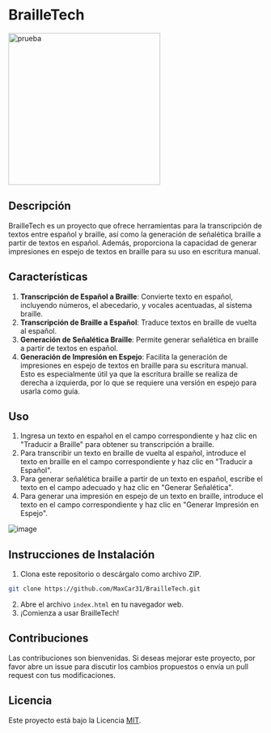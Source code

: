 # BrailleTech

 <img src="https://github.com/MaxCar31/BrailleTech/assets/141116497/bb746657-6220-4f87-a121-1bb73f7c927f" alt="prueba" width="300px">

## Descripción
BrailleTech es un proyecto que ofrece herramientas para la transcripción de textos entre español y braille, así como la generación de señalética braille a partir de textos en español. Además, proporciona la capacidad de generar impresiones en espejo de textos en braille para su uso en escritura manual.

## Características
1. **Transcripción de Español a Braille**: Convierte texto en español, incluyendo números, el abecedario, y vocales acentuadas, al sistema braille.
2. **Transcripción de Braille a Español**: Traduce textos en braille de vuelta al español.
3. **Generación de Señalética Braille**: Permite generar señalética en braille a partir de textos en español.
4. **Generación de Impresión en Espejo**: Facilita la generación de impresiones en espejo de textos en braille para su escritura manual. Esto es especialmente útil ya que la escritura braille se realiza de derecha a izquierda, por lo que se requiere una versión en espejo para usarla como guía.

## Uso
1. Ingresa un texto en español en el campo correspondiente y haz clic en "Traducir a Braille" para obtener su transcripción a braille.
2. Para transcribir un texto en braille de vuelta al español, introduce el texto en braille en el campo correspondiente y haz clic en "Traducir a Español".
3. Para generar señalética braille a partir de un texto en español, escribe el texto en el campo adecuado y haz clic en "Generar Señalética".
4. Para generar una impresión en espejo de un texto en braille, introduce el texto en el campo correspondiente y haz clic en "Generar Impresión en Espejo".

![image](https://github.com/MaxCar31/BrailleTech/assets/141116497/4fc84176-85c9-4570-85ed-016175ccde13)


## Instrucciones de Instalación
1. Clona este repositorio o descárgalo como archivo ZIP.
```bash
git clone https://github.com/MaxCar31/BrailleTech.git
```
2. Abre el archivo `index.html` en tu navegador web.
3. ¡Comienza a usar BrailleTech!

## Contribuciones
Las contribuciones son bienvenidas. Si deseas mejorar este proyecto, por favor abre un issue para discutir los cambios propuestos o envía un pull request con tus modificaciones.

## Licencia
Este proyecto está bajo la Licencia [MIT](https://opensource.org/licenses/MIT).
